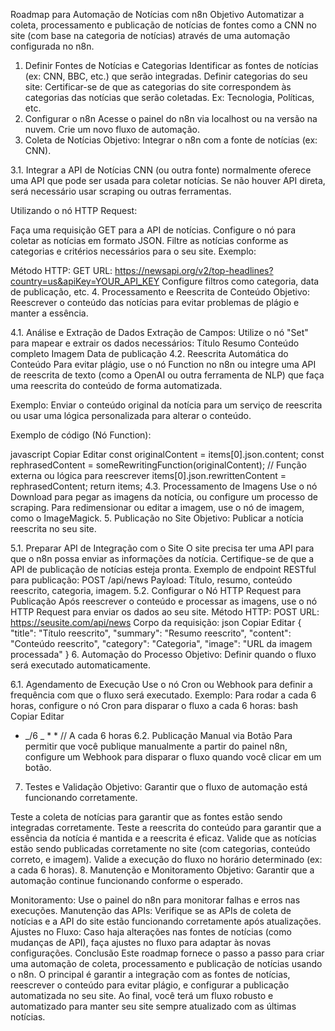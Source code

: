 Roadmap para Automação de Notícias com n8n
Objetivo
Automatizar a coleta, processamento e publicação de notícias de fontes como a CNN no site (com base na categoria de notícias) através de uma automação configurada no n8n.

1. Definir Fontes de Notícias e Categorias
   Identificar as fontes de notícias (ex: CNN, BBC, etc.) que serão integradas.
   Definir categorias do seu site: Certificar-se de que as categorias do site correspondem às categorias das notícias que serão coletadas. Ex: Tecnologia, Políticas, etc.
2. Configurar o n8n
   Acesse o painel do n8n via localhost ou na versão na nuvem.
   Crie um novo fluxo de automação.
3. Coleta de Notícias
   Objetivo: Integrar o n8n com a fonte de notícias (ex: CNN).

3.1. Integrar a API de Notícias
CNN (ou outra fonte) normalmente oferece uma API que pode ser usada para coletar notícias. Se não houver API direta, será necessário usar scraping ou outras ferramentas.

Utilizando o nó HTTP Request:

Faça uma requisição GET para a API de notícias.
Configure o nó para coletar as notícias em formato JSON.
Filtre as notícias conforme as categorias e critérios necessários para o seu site.
Exemplo:

Método HTTP: GET
URL: https://newsapi.org/v2/top-headlines?country=us&apiKey=YOUR_API_KEY
Configure filtros como categoria, data de publicação, etc. 4. Processamento e Reescrita de Conteúdo
Objetivo: Reescrever o conteúdo das notícias para evitar problemas de plágio e manter a essência.

4.1. Análise e Extração de Dados
Extração de Campos: Utilize o nó "Set" para mapear e extrair os dados necessários:
Título
Resumo
Conteúdo completo
Imagem
Data de publicação
4.2. Reescrita Automática do Conteúdo
Para evitar plágio, use o nó Function no n8n ou integre uma API de reescrita de texto (como a OpenAI ou outra ferramenta de NLP) que faça uma reescrita do conteúdo de forma automatizada.

Exemplo: Enviar o conteúdo original da notícia para um serviço de reescrita ou usar uma lógica personalizada para alterar o conteúdo.

Exemplo de código (Nó Function):

javascript
Copiar
Editar
const originalContent = items[0].json.content;
const rephrasedContent = someRewritingFunction(originalContent); // Função externa ou lógica para reescrever
items[0].json.rewrittenContent = rephrasedContent;
return items;
4.3. Processamento de Imagens
Use o nó Download para pegar as imagens da notícia, ou configure um processo de scraping.
Para redimensionar ou editar a imagem, use o nó de imagem, como o ImageMagick. 5. Publicação no Site
Objetivo: Publicar a notícia reescrita no seu site.

5.1. Preparar API de Integração com o Site
O site precisa ter uma API para que o n8n possa enviar as informações da notícia. Certifique-se de que a API de publicação de notícias esteja pronta.
Exemplo de endpoint RESTful para publicação:
POST /api/news
Payload: Título, resumo, conteúdo reescrito, categoria, imagem.
5.2. Configurar o Nó HTTP Request para Publicação
Após reescrever o conteúdo e processar as imagens, use o nó HTTP Request para enviar os dados ao seu site.
Método HTTP: POST
URL: https://seusite.com/api/news
Corpo da requisição:
json
Copiar
Editar
{
"title": "Título reescrito",
"summary": "Resumo reescrito",
"content": "Conteúdo reescrito",
"category": "Categoria",
"image": "URL da imagem processada"
} 6. Automação do Processo
Objetivo: Definir quando o fluxo será executado automaticamente.

6.1. Agendamento de Execução
Use o nó Cron ou Webhook para definir a frequência com que o fluxo será executado.
Exemplo: Para rodar a cada 6 horas, configure o nó Cron para disparar o fluxo a cada 6 horas:
bash
Copiar
Editar

- _/6 _ \* \* // A cada 6 horas
  6.2. Publicação Manual via Botão
  Para permitir que você publique manualmente a partir do painel n8n, configure um Webhook para disparar o fluxo quando você clicar em um botão.

7. Testes e Validação
   Objetivo: Garantir que o fluxo de automação está funcionando corretamente.

Teste a coleta de notícias para garantir que as fontes estão sendo integradas corretamente.
Teste a reescrita do conteúdo para garantir que a essência da notícia é mantida e a reescrita é eficaz.
Valide que as notícias estão sendo publicadas corretamente no site (com categorias, conteúdo correto, e imagem).
Valide a execução do fluxo no horário determinado (ex: a cada 6 horas). 8. Manutenção e Monitoramento
Objetivo: Garantir que a automação continue funcionando conforme o esperado.

Monitoramento: Use o painel do n8n para monitorar falhas e erros nas execuções.
Manutenção das APIs: Verifique se as APIs de coleta de notícias e a API do site estão funcionando corretamente após atualizações.
Ajustes no Fluxo: Caso haja alterações nas fontes de notícias (como mudanças de API), faça ajustes no fluxo para adaptar às novas configurações.
Conclusão
Este roadmap fornece o passo a passo para criar uma automação de coleta, processamento e publicação de notícias usando o n8n. O principal é garantir a integração com as fontes de notícias, reescrever o conteúdo para evitar plágio, e configurar a publicação automatizada no seu site. Ao final, você terá um fluxo robusto e automatizado para manter seu site sempre atualizado com as últimas notícias.

